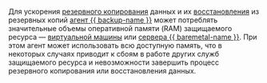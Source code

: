 Для ускорения [резервного копирования](../../../backup/operations/backup-vm/create.md) данных и их [восстановления](../../../backup/operations/backup-vm/recover.md) из резервных копий [агент {{ backup-name }}](../../../backup/concepts/agent.md) может потреблять значительные объемы оперативной памяти (RAM) защищаемого ресурса — [виртуальной машины](../../../compute/concepts/vm.md) или [сервера {{ baremetal-name }}](../../../baremetal/concepts/servers.md). При этом агент может использовать всю доступную память, что в некоторых случаях приводит к сбоям в работе других служб защищаемого ресурса и невозможности завершить процесс резервного копирования или восстановления данных.